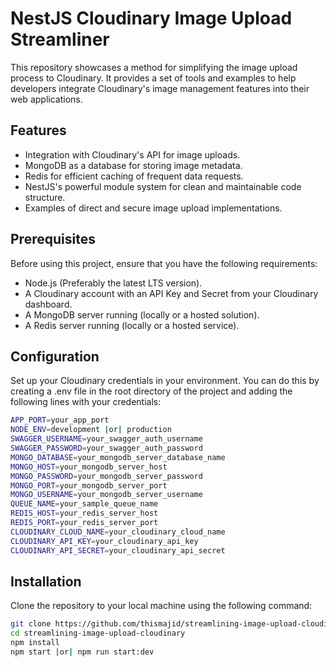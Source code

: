 # NestJS Cloudinary Image Upload Streamliner

This repository showcases a method for simplifying the image upload process to Cloudinary. It provides a set of tools and examples to help developers integrate Cloudinary's image management features into their web applications.

## Features

- Integration with Cloudinary's API for image uploads.
- MongoDB as a database for storing image metadata.
- Redis for efficient caching of frequent data requests.
- NestJS's powerful module system for clean and maintainable code structure.
- Examples of direct and secure image upload implementations.

## Prerequisites

Before using this project, ensure that you have the following requirements:

- Node.js (Preferably the latest LTS version).
- A Cloudinary account with an API Key and Secret from your Cloudinary dashboard.
- A MongoDB server running (locally or a hosted solution).
- A Redis server running (locally or a hosted service).

## Configuration

Set up your Cloudinary credentials in your environment. You can do this by creating a .env file in the root directory of the project and adding the following lines with your credentials:

```bash
APP_PORT=your_app_port
NODE_ENV=development |or| production
SWAGGER_USERNAME=your_swagger_auth_username
SWAGGER_PASSWORD=your_swagger_auth_password
MONGO_DATABASE=your_mongodb_server_database_name
MONGO_HOST=your_mongodb_server_host
MONGO_PASSWORD=your_mongodb_server_password
MONGO_PORT=your_mongodb_server_port
MONGO_USERNAME=your_mongodb_server_username
QUEUE_NAME=your_sample_queue_name
REDIS_HOST=your_redis_server_host
REDIS_PORT=your_redis_server_port
CLOUDINARY_CLOUD_NAME=your_cloudinary_cloud_name
CLOUDINARY_API_KEY=your_cloudinary_api_key
CLOUDINARY_API_SECRET=your_cloudinary_api_secret
```

## Installation

Clone the repository to your local machine using the following command:

```bash
git clone https://github.com/thismajid/streamlining-image-upload-cloudinary.git
cd streamlining-image-upload-cloudinary
npm install
npm start |or| npm run start:dev
```

